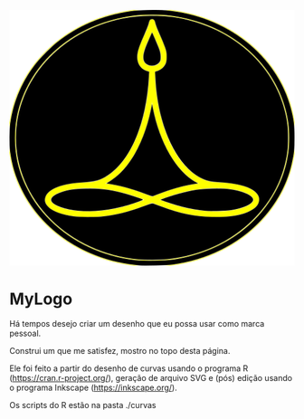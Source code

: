 ![](./curvas/Medita15.png)


# MyLogo

Há tempos desejo criar um desenho que eu possa usar como marca pessoal.

Construi um que me satisfez, mostro no topo desta página.

Ele foi feito a partir do desenho de curvas usando o programa R (https://cran.r-project.org/), geração de arquivo SVG e (pós) edição usando o programa Inkscape (https://inkscape.org/).

Os scripts do R estão na pasta ./curvas

